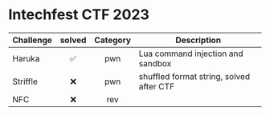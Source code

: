 # Intechfest CTF 2023

| Challenge | solved | Category | Description | 
| --- | :---: | :---: | --- |
| Haruka | ✅ | pwn | Lua command injection and sandbox  |
| Striffle | ❌ | pwn | shuffled format string, solved after CTF |
| NFC | ❌ | rev |  |